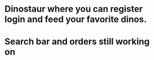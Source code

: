 # Dinostaur where you can register login and feed your favorite dinos.
# Search bar and orders still working on
